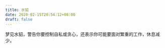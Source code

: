 ```yaml
---
title: 水貂
date: 2020-02-15T20:54:12+08:00
draft: false
---
```


梦见水貂，警告你要控制自私或贪心，还表示你可能要面对繁重的工作，休息减少。